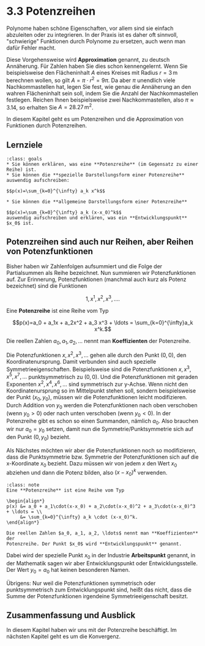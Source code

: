 # 3.3 Potenzreihen

Polynome haben schöne Eigenschaften, vor allem sind sie einfach abzuleiten oder
zu integrieren. In der Praxis ist es daher oft sinnvoll, "schwierige" Funktionen
durch Polynome zu ersetzen, auch wenn man dafür Fehler macht.

Diese Vorgehensweise wird **Approximation** genannt, zu deutsch Annäherung. Für
Zahlen haben Sie dies schon kennengelernt. Wenn Sie beispielsweise den
Flächeninhalt $A$ eines Kreises mit Radius $r = 3 \,\text{m}$ berechnen wollen,
so gilt $A = \pi \cdot r^2 = 9\pi$. Da aber $\pi$ unendlich viele
Nachkommastellen hat, legen Sie fest, wie genau die Annäherung an den wahren
Flächeninhalt sein soll, indem Sie die Anzahl der Nachkommastellen festlegen.
Reichen Ihnen beispielsweise zwei Nachkommastellen, also $\pi \approx 3.14$, so
erhalten Sie $A = 28.27 \,\text{m}^2$.

In diesem Kapitel geht es um Potenzreihen und die Approximation von Funktionen
durch Potenzreihen.

## Lernziele

```{admonition} Lernziele
:class: goals
* Sie können erklären, was eine **Potenzreihe** (im Gegensatz zu einer Reihe) ist.
* Sie können die **spezielle Darstellungsform einer Potenzreihe** auswendig aufschreiben:

$$p(x)=\sum_{k=0}^{\infty} a_k x^k$$

* Sie können die **allgemeine Darstellungsform einer Potenzreihe** 

$$p(x)=\sum_{k=0}^{\infty} a_k (x-x_0)^k$$
auswendig aufschreiben und erklären, was ein **Entwicklungspunkt** $x_0$ ist.
```

## Potenzreihen sind auch nur Reihen, aber Reihen von Potenzfunktionen

Bisher haben wir Zahlenfolgen aufsummiert und die Folge der Partialsummen als
Reihe bezeichnet. Nun summieren wir Potenzfunktionen auf. Zur Erinnerung,
Potenzfunktionen (manchmal auch kurz als Potenz bezeichnet) sind die Funktionen

$$1, x^1, x^2, x^3, \ldots.$$

Eine **Potenzreihe** ist eine Reihe vom Typ

$$p(x)=a_0 + a_1x + a_2x^2 + a_3 x^3 + \ldots = \sum_{k=0}^{\infty}a_k x^k.$$

Die reellen Zahlen $a_0, a_1, a_2, \ldots$ nennt man **Koeffizienten** der Potenzreihe.

Die Potenzfunktionen $x, x^2, x^3, \ldots$ gehen alle durch den Punkt $(0,0)$,
den Koordinatenursprung. Damit verbunden sind auch spezielle
Symmetrieeigenschaften. Beispielsweise sind die Potenzfunktionen $x, x^3, x^5,
x^7, \ldots$ punktsymmetrisch zu $(0,0)$. Und die Potenzfunktionen mit geraden
Exponenten $x^2, x^4, x^6, \ldots$ sind symmetrisch zur y-Achse. Wenn nicht den
Koordinatenursprung so im Mittelpunkt stehen soll, sondern beispielsweise der
Punkt $(x_0,y_0)$, müssen wir die Potenzfunktionen leicht modifizieren. Durch
Addition von $y_0$ werden die Potenzfunktionen nach oben verschoben (wenn $y_0 >
0$) oder nach unten verschoben (wenn $y_0 < 0$). In der Potenzreihe gibt es
schon so einen Summanden, nämlich $a_0$. Also brauchen wir nur $a_0=y_0$ setzen,
damit nun die Symmetrie/Punktsymmetrie sich auf den Punkt $(0, y_0)$ bezieht.

Als Nächstes möchten wir aber die Potenzfunktionen noch so modifizieren, dass
die Punktsymmetrie bzw. Symmetrie der Potenzfunktionen sich auf die x-Koordinate
$x_0$ bezieht. Dazu müssen wir von jedem $x$ den Wert $x_0$ abziehen und dann
die Potenz bilden, also $(x-x_0)^k$ verwenden.

```{admonition} Was ist ... eine Potenzreihe?
:class: note
Eine **Potenzreihe** ist eine Reihe vom Typ

\begin{align*}
p(x) &= a_0 + a_1\cdot(x-x_0) + a_2\cdot(x-x_0)^2 + a_3\cdot(x-x_0)^3 + \ldots = \\
     &= \sum_{k=0}^{\infty} a_k \cdot (x-x_0)^k.
\end{align*}

Die reellen Zahlen $a_0, a_1, a_2, \ldots$ nennt man **Koeffizienten** der
Potenzreihe. Der Punkt $x_0$ wird **Entwicklungspunkt** genannt.
```

Dabei wird der spezielle Punkt $x_0$ in der Industrie **Arbeitspunkt** genannt,
in der Mathematik sagen wir aber Entwicklungspunkt oder Entwicklungsstelle. Der
Wert $y_0 =  a_0$ hat keinen besonderen Namen.

Übrigens: Nur weil die Potenzfunktionen symmetrisch oder punktsymmetrisch zum
Entwicklungspunkt sind, heißt das nicht, dass die Summe der Potenzfunktionen
irgendeine Symmetrieeigenschaft besitzt.

## Zusammenfassung und Ausblick

In diesem Kapitel haben wir uns mit der Potenzreihe beschäftigt. Im nächsten
Kapitel geht es um die Konvergenz.
